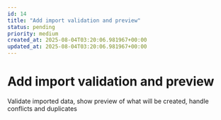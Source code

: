 ```yaml
---
id: 14
title: "Add import validation and preview"
status: pending
priority: medium
created_at: 2025-08-04T03:20:06.981967+00:00
updated_at: 2025-08-04T03:20:06.981967+00:00
---
```


# Add import validation and preview

Validate imported data, show preview of what will be created, handle conflicts and duplicates